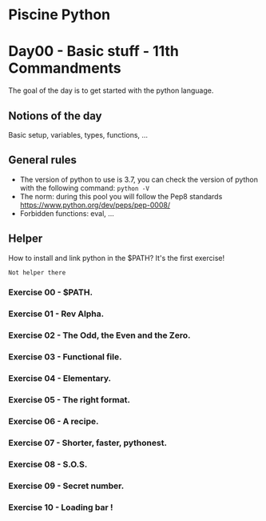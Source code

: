 # Piscine Python

# Day00 - Basic stuff - 11th Commandments

The goal of the day is to get started with the python language.

## Notions of the day

Basic setup, variables, types, functions, ...

## General rules

- The version of python to use is 3.7, you can check the version of python with the following command: `python -V`
- The norm: during this pool you will follow the Pep8 standards https://www.python.org/dev/peps/pep-0008/
- Forbidden functions: eval, ...

## Helper 

How to install and link python in the $PATH? It's the first exercise!

```
Not helper there
```

### Exercise 00 - $PATH.
### Exercise 01 - Rev Alpha.
### Exercise 02 - The Odd, the Even and the Zero.
### Exercise 03 - Functional file.
### Exercise 04 - Elementary.
### Exercise 05 - The right format.
### Exercise 06 - A recipe.
### Exercise 07 - Shorter, faster, pythonest.
### Exercise 08 - S.O.S.
### Exercise 09 - Secret number.
### Exercise 10 - Loading bar !
